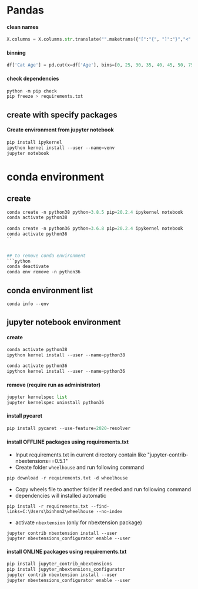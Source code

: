 # Pandas

#### clean names
```python
X.columns = X.columns.str.translate("".maketrans({"[":"{", "]":"}","<":"^"}))
```

#### binning
```python
df['Cat Age'] = pd.cut(x=df['Age'], bins=[0, 25, 30, 35, 40, 45, 50, 75])
```
#### check dependencies

```python
python -m pip check 
pip freeze > requirements.txt
```

## create with specify packages
#### Create environment from jupyter notebook

```python
pip install ipykernel
ipython kernel install --user --name=venv
jupyter notebook
```

# conda environment
## create
```python
conda create -n python38 python=3.8.5 pip=20.2.4 ipykernel notebook
conda activate python38
 
conda create -n python36 python=3.6.8 pip=20.2.4 ipykernel notebook
conda activate python36
``
 

## to remove conda environment
```python
conda deactivate
conda env remove -n python36
```

## conda environment list
```python
conda info --env
```
 

## jupyter notebook environment
#### create
```python
conda activate python38
ipython kernel install --user --name=python38

conda activate python36
ipython kernel install --user --name=python36
```
 

#### remove (require run as administrator)

```python
jupyter kernelspec list
jupyter kernelspec uninstall python36 
```
 

#### install pycaret

```python
pip install pycaret --use-feature=2020-resolver
```

#### install OFFLINE packages using requirements.txt 
- Input requirements.txt in current directory contain like "jupyter-contrib-nbextensions==0.5.1"
- Create folder `wheelhouse` and run following command 
```python
pip download -r requirements.txt -d wheelhouse
```

- Copy wheels file to another folder if needed and run following command
- dependencies will installed automatic
```
pip install -r requirements.txt --find-links=C:\Users\binhnn2\wheelhouse --no-index
```

- activate `nbextension` (only for nbextension package)

```
jupyter contrib nbextension install --user
jupyter nbextensions_configurator enable --user
```

#### install ONLINE packages using requirements.txt 
```python
pip install jupyter_contrib_nbextensions
pip install jupyter_nbextensions_configurator
jupyter contrib nbextension install --user
jupyter nbextensions_configurator enable --user
```
